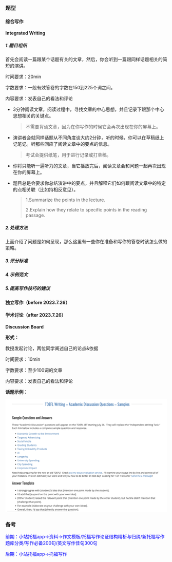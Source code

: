 ### 题型

#### 综合写作

**Integrated Writing**

##### 1.题目组织

首先会阅读一篇跟某个话题有关的文章，然后，你会听到一篇跟同样话题相关的简短的演讲。

时间要求：20min

字数要求：一般有效答卷的字数在150到225个词之间。

内容要求：发表自己的看法和评论

- 3分钟阅读文章，阅读过程中，寻找文章的中心思想，并且记录下跟那个中心思想相关的关键点。

  > 不需要背诵文章，因为在你写作的时候它会再次出现在你的屏幕上。

- 演讲者会就同样话题从不同角度谈大约2分钟，听的时候，你可以在草稿纸上记笔记。听那些回应了阅读文章中的要点的信息。

  > 考试会提供纸笔，用于进行记录或打草稿。

- 你将只能听一遍听力的文章，当它播放完后，阅读文章会和问题一起再次出现在你的屏幕上。

- 题目总是会要求你总结演讲中的要点，并且解释它们如何跟阅读文章中的特定的点相关联（比如持相反意见）。

  > 1.Summarize the points in the lecture.
  >
  > 2.Explain how they relate to specific points in the reading passage.

##### 2.处理方法

上面介绍了问题是如何呈现，那么这里有一些你在准备和写你的答卷时该怎么做的策略。

##### 3.评分标准

##### 4.示例范文

##### 5.提高写作技巧的建议

#### 独立写作（before 2023.7.26）

#### 学术讨论（after 2023.7.26）

**Discussion Board**

**形式：**

教授发起讨论，两位同学阐述自己的论点&依据

时间要求：10min

字数要求：至少100词的文章

内容要求：发表自己的看法和评论

**话题示例：**

<img src="../../images/typora-images/image-20230411211506448.png" alt="image-20230411211506448" style="zoom:50%;" />

### 备考

<font color="blue">前期：小站托福app→资料→作文模板/托福写作论证结构精析与归纳/新托福写作题库分类/写作必备200句/英文写作佳句300句</font>

<font color="blue">后期：小站托福app→托福写作</font>